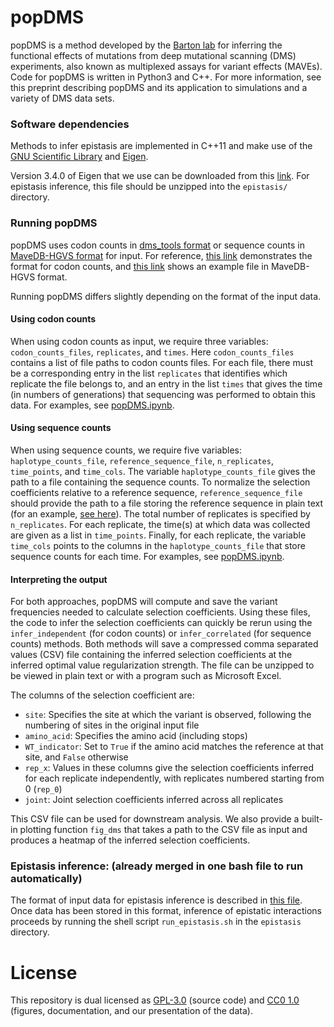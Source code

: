 # popDMS

popDMS is a method developed by the [Barton lab](https://bartonlab.github.io) for inferring the functional effects of mutations from deep mutational scanning (DMS) experiments, also known as multiplexed assays for variant effects (MAVEs). Code for popDMS is written in Python3 and C++. For more information, see this preprint describing popDMS and its application to simulations and a variety of DMS data sets.


### Software dependencies

Methods to infer epistasis are implemented in C++11 and make use of the [GNU Scientific Library](https://www.gnu.org/software/gsl/) and [Eigen](https://eigen.tuxfamily.org/index.php?title=Main_Page).

Version 3.4.0 of Eigen that we use can be downloaded from this [link](https://gitlab.com/libeigen/eigen/-/archive/3.4.0/eigen-3.4.0.zip). For epistasis inference, this file should be unzipped into the `epistasis/` directory. 


### Running popDMS

popDMS uses codon counts in [dms_tools format](http://jbloomlab.github.io/dms_tools/fileformats.html#deep-mutational-scanning-counts-file) or sequence counts in [MaveDB-HGVS format](https://www.mavedb.org/docs/mavehgvs/) for input. For reference, [this link](https://github.com/bartonlab/paper-DMS-inference/blob/main/data/raw_data/FP16_DNA_codoncounts.csv) demonstrates the format for codon counts, and [this link](https://github.com/bartonlab/paper-DMS-inference/blob/main/data/raw_data/TpoR_nucleotide_counts.csv) shows an example file in MaveDB-HGVS format. 

Running popDMS differs slightly depending on the format of the input data.

#### Using codon counts

When using codon counts as input, we require three variables: `codon_counts_files`, `replicates`, and `times`. Here `codon_counts_files` contains a list of file paths to codon counts files. For each file, there must be a corresponding entry in the list `replicates` that identifies which replicate the file belongs to, and an entry in the list `times` that gives the time (in numbers of generations) that sequencing was performed to obtain this data. For examples, see [popDMS.ipynb](popDMS.ipynb).

#### Using sequence counts

When using sequence counts, we require five variables: `haplotype_counts_file`, `reference_sequence_file`, `n_replicates`, `time_points`, and `time_cols`. The variable `haplotype_counts_file` gives the path to a file containing the sequence counts. To normalize the selection coefficients relative to a reference sequence, `reference_sequence_file` should provide the path to a file storing the reference sequence in plain text (for an example, [see here](https://github.com/bartonlab/paper-DMS-inference/blob/main/data/raw_data/TpoR_reference_sequence.dat)). The total number of replicates is specified by `n_replicates`. For each replicate, the time(s) at which data was collected are given as a list in `time_points`. Finally, for each replicate, the variable `time_cols` points to the columns in the `haplotype_counts_file` that store sequence counts for each time. For examples, see [popDMS.ipynb](popDMS.ipynb).

#### Interpreting the output

For both approaches, popDMS will compute and save the variant frequencies needed to calculate selection coefficients. Using these files, the code to infer the selection coefficients can quickly be rerun using the `infer_independent` (for codon counts) or `infer_correlated` (for sequence counts) methods. Both methods will save a compressed comma separated values (CSV) file containing the inferred selection coefficients at the inferred optimal value regularization strength. The file can be unzipped to be viewed in plain text or with a program such as Microsoft Excel. 

The columns of the selection coefficient are:
- `site`: Specifies the site at which the variant is observed, following the numbering of sites in the original input file
- `amino_acid`: Specifies the amino acid (including stops)
- `WT_indicator`: Set to `True` if the amino acid matches the reference at that site, and `False` otherwise
- `rep_x`: Values in these columns give the selection coefficients inferred for each replicate independently, with replicates numbered starting from 0 (`rep_0`)
- `joint`: Joint selection coefficients inferred across all replicates

This CSV file can be used for downstream analysis. We also provide a built-in plotting function `fig_dms` that takes a path to the CSV file as input and produces a heatmap of the inferred selection coefficients.


### Epistasis inference: (already merged in one bash file to run automatically) 

The format of input data for epistasis inference is described in [this file](epistasis_inference/README_bash.txt). Once data has been stored in this format, inference of epistatic interactions proceeds by running the shell script `run_epistasis.sh` in the `epistasis` directory. 


# License

This repository is dual licensed as [GPL-3.0](LICENSE-GPL) (source code) and [CC0 1.0](LICENSE-CC0) (figures, documentation, and our presentation of the data).
